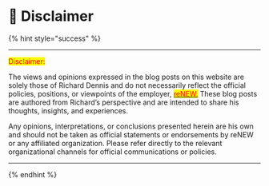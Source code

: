 # 🔵 Disclaimer

{% hint style="success" %}


***

<mark style="color:red;">Disclaimer:</mark>

The views and opinions expressed in the blog posts on this website are solely those of Richard Dennis and do not necessarily reflect the official policies, positions, or viewpoints of the employer, [<mark style="color:red;">reNEW.</mark>](https://renew.ku.dk/) These blog posts are authored from Richard’s perspective and are intended to share his thoughts, insights, and experiences.

Any opinions, interpretations, or conclusions presented herein are his own and should not be taken as official statements or endorsements by reNEW or any affiliated organization. Please refer directly to the relevant organizational channels for official communications or policies.

***


{% endhint %}
